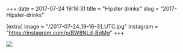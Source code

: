 +++
date = 2017-07-24 19:16:31
title = "Hipster drinks"
slug = "2017-Hipster-drinks"

[extra]
image = "/2017-07-24_19-16-31_UTC.jpg"
instagram = "https://instagram.com/p/BW8NLd-BqMg"
+++

<img src="/2017-07-24_19-16-31_UTC.jpg" />
